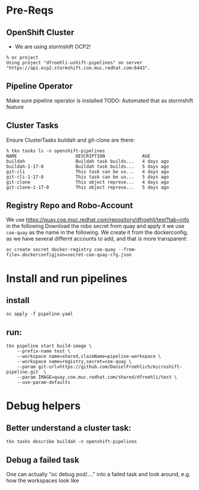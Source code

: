 
# Pre-Reqs
## OpenShift Cluster
* We are using stormshift OCP2!
```
% oc project
Using project "dfroehli-ushift-pipelines" on server "https://api.ocp2.stormshift.coe.muc.redhat.com:6443".
```

## Pipeline Operator
Make sure pipeline operator is installed
TODO: Automated that as stormshift feature

## Cluster Tasks
Ensure ClusterTasks buildah and git-clone are there:
```
% tkn tasks ls -n openshift-pipelines
NAME                      DESCRIPTION              AGE
buildah                   Buildah task builds...   4 days ago
buildah-1-17-0            Buildah task builds...   5 days ago
git-cli                   This task can be us...   4 days ago
git-cli-1-17-0            This task can be us...   5 days ago
git-clone                 This object represe...   4 days ago
git-clone-1-17-0          This object represe...   5 days ago
```

## Registry Repo and Robo-Account
We use https://quay.coe.muc.redhat.com/repository/dfroehli/test?tab=info in the following
Download the robo secret from quay and apply it
we use `coe-quay` as the name in the following.
We create it from the dockerconfig, as we have several differnt accounts to add, and that is more transparent:

```
oc create secret docker-registry coe-quay --from-file=.dockerconfigjson=secret-coe-quay-cfg.json
```


# Install and run pipelines

## install
`oc apply -f pipeline.yaml`


## run:
```
tkn pipeline start build-image \
    --prefix-name test \
    --workspace name=shared,claimName=pipeline-workspace \
    --workspace name=registry,secret=coe-quay \
    --param git-url=https://github.com/DanielFroehlich/microshift-pipeline.git  \
    --param IMAGE=quay.coe.muc.redhat.com/shared/dfroehli/test \
    --use-param-defaults
```

# Debug helpers

## Better understand a cluster task:
```
tkn tasks describe buildah -n openshift-pipelines
```

## Debug a failed task
One can actually "oc debug pod/...." into a failed task and look around, e.g. how the workspaces look like
